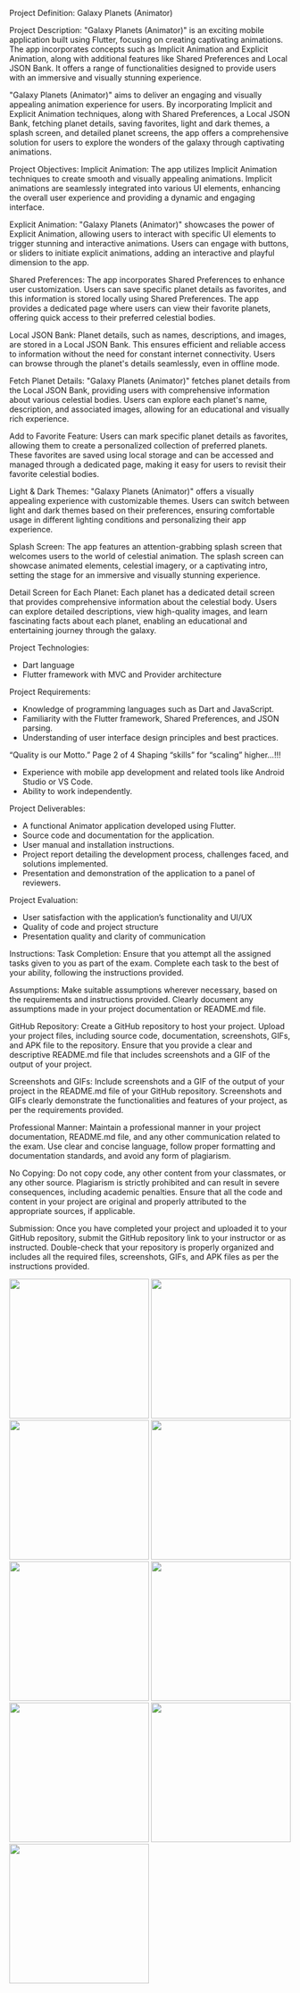 Project Definition: Galaxy Planets (Animator)

Project Description:
"Galaxy Planets (Animator)" is an exciting mobile application built using Flutter, focusing on
creating captivating animations. The app incorporates concepts such as Implicit Animation and
Explicit Animation, along with additional features like Shared Preferences and Local JSON
Bank. It offers a range of functionalities designed to provide users with an immersive and
visually stunning experience.

"Galaxy Planets (Animator)" aims to deliver an engaging and visually appealing animation
experience for users. By incorporating Implicit and Explicit Animation techniques, along with
Shared Preferences, a Local JSON Bank, fetching planet details, saving favorites, light and dark
themes, a splash screen, and detailed planet screens, the app offers a comprehensive solution for
users to explore the wonders of the galaxy through captivating animations.

Project Objectives:
Implicit Animation: The app utilizes Implicit Animation techniques to create smooth and
visually appealing animations. Implicit animations are seamlessly integrated into various UI
elements, enhancing the overall user experience and providing a dynamic and engaging interface.

Explicit Animation: "Galaxy Planets (Animator)" showcases the power of Explicit Animation,
allowing users to interact with specific UI elements to trigger stunning and interactive
animations. Users can engage with buttons, or sliders to initiate explicit animations, adding an
interactive and playful dimension to the app.

Shared Preferences: The app incorporates Shared Preferences to enhance user customization.
Users can save specific planet details as favorites, and this information is stored locally using
Shared Preferences. The app provides a dedicated page where users can view their favorite
planets, offering quick access to their preferred celestial bodies.

Local JSON Bank: Planet details, such as names, descriptions, and images, are stored in a Local
JSON Bank. This ensures efficient and reliable access to information without the need for
constant internet connectivity. Users can browse through the planet's details seamlessly, even in
offline mode.

Fetch Planet Details: "Galaxy Planets (Animator)" fetches planet details from the Local JSON
Bank, providing users with comprehensive information about various celestial bodies. Users can
explore each planet's name, description, and associated images, allowing for an educational and
visually rich experience.

Add to Favorite Feature: Users can mark specific planet details as favorites, allowing them to
create a personalized collection of preferred planets. These favorites are saved using local
storage and can be accessed and managed through a dedicated page, making it easy for users to
revisit their favorite celestial bodies.

Light & Dark Themes: "Galaxy Planets (Animator)" offers a visually appealing experience
with customizable themes. Users can switch between light and dark themes based on their
preferences, ensuring comfortable usage in different lighting conditions and personalizing their
app experience.

Splash Screen: The app features an attention-grabbing splash screen that welcomes users to the
world of celestial animation. The splash screen can showcase animated elements, celestial
imagery, or a captivating intro, setting the stage for an immersive and visually stunning
experience.

Detail Screen for Each Planet: Each planet has a dedicated detail screen that provides
comprehensive information about the celestial body. Users can explore detailed descriptions,
view high-quality images, and learn fascinating facts about each planet, enabling an educational
and entertaining journey through the galaxy.

Project Technologies:
- Dart language
- Flutter framework with MVC and Provider architecture

Project Requirements:
- Knowledge of programming languages such as Dart and JavaScript.
- Familiarity with the Flutter framework, Shared Preferences, and JSON parsing.
- Understanding of user interface design principles and best practices.

“Quality is our Motto.” Page 2 of 4 Shaping “skills” for “scaling” higher...!!!

- Experience with mobile app development and related tools like Android Studio or VS Code.
- Ability to work independently.

Project Deliverables:
- A functional Animator application developed using Flutter.
- Source code and documentation for the application.
- User manual and installation instructions.
- Project report detailing the development process, challenges faced, and solutions implemented.
- Presentation and demonstration of the application to a panel of reviewers.

Project Evaluation:
- User satisfaction with the application’s functionality and UI/UX
- Quality of code and project structure
- Presentation quality and clarity of communication

Instructions:
Task Completion: Ensure that you attempt all the assigned tasks given to you as part of the
exam. Complete each task to the best of your ability, following the instructions provided.

Assumptions: Make suitable assumptions wherever necessary, based on the requirements and
instructions provided. Clearly document any assumptions made in your project documentation or
README.md file.

GitHub Repository: Create a GitHub repository to host your project. Upload your project files,
including source code, documentation, screenshots, GIFs, and APK file to the repository. Ensure
that you provide a clear and descriptive README.md file that includes screenshots and a GIF of
the output of your project.

Screenshots and GIFs: Include screenshots and a GIF of the output of your project in the
README.md file of your GitHub repository. Screenshots and GIFs clearly demonstrate the
functionalities and features of your project, as per the requirements provided.

Professional Manner: Maintain a professional manner in your project documentation,
README.md file, and any other communication related to the exam. Use clear and concise
language, follow proper formatting and documentation standards, and avoid any form of
plagiarism.

No Copying: Do not copy code, any other content from your classmates, or any other source.
Plagiarism is strictly prohibited and can result in severe consequences, including academic
penalties. Ensure that all the code and content in your project are original and properly attributed
to the appropriate sources, if applicable.

Submission: Once you have completed your project and uploaded it to your GitHub repository,
submit the GitHub repository link to your instructor or as instructed. Double-check that your
repository is properly organized and includes all the required files, screenshots, GIFs, and APK
files as per the instructions provided.





<img src="https://github.com/Vaibhav-Bhalala/PR_Animator_AF/assets/122871366/96fc2f3d-190b-4d99-a22e-e013bb6f9939" width="250px">
<img src="https://github.com/Vaibhav-Bhalala/PR_Animator_AF/assets/122871366/3182f14e-9278-49c2-b95d-6b71c6e25925" width="250px">
<img src="https://github.com/Vaibhav-Bhalala/PR_Animator_AF/assets/122871366/e2adb176-8b19-4a6a-a360-1badacf451ee" width="250px">
<img src="https://github.com/Vaibhav-Bhalala/PR_Animator_AF/assets/122871366/1ad26b6d-a58d-45f1-952a-11f22fa00df7" width="250px">
<img src="https://github.com/Vaibhav-Bhalala/PR_Animator_AF/assets/122871366/fe0d6bad-4c88-42c2-8fbf-f33f0f7d2806" width="250px">
<img src="https://github.com/Vaibhav-Bhalala/PR_Animator_AF/assets/122871366/c175f2bd-16b0-4f9b-a297-2f35ee2ec166" width="250px">
<img src="https://github.com/Vaibhav-Bhalala/PR_Animator_AF/assets/122871366/35d7bfe4-e56c-474c-8a5d-79263e32c437" width="250px">
<img src="https://github.com/Vaibhav-Bhalala/PR_Animator_AF/assets/122871366/9b6ce917-413f-4a97-8eb3-a7f59dd9362c" width="250px">
<img src="https://github.com/Vaibhav-Bhalala/PR_Animator_AF/assets/122871366/995397a4-5b75-47ee-84a9-6450fc21e6bf" width="250px">



